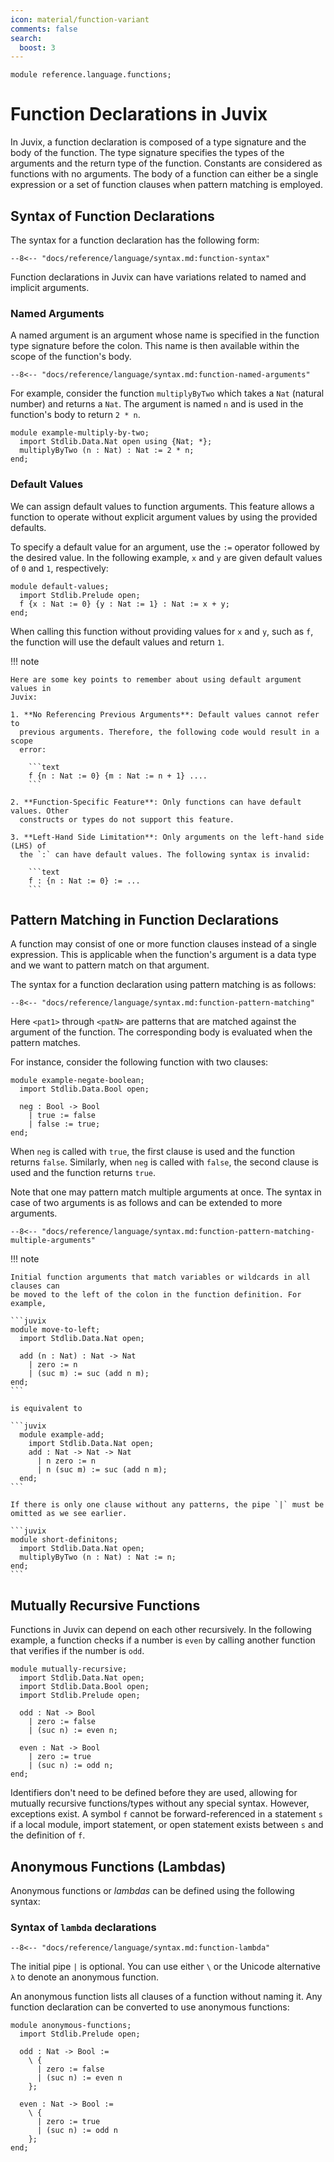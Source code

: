 ```yaml
---
icon: material/function-variant
comments: false
search:
  boost: 3
---
```


```juvix hide
module reference.language.functions;
```

# Function Declarations in Juvix

In Juvix, a function declaration is composed of a type signature and the body of
the function. The type signature specifies the types of the arguments and the
return type of the function. Constants are considered as functions with no
arguments. The body of a function can either be a single expression or a set of
function clauses when pattern matching is employed.

## Syntax of Function Declarations

The syntax for a function declaration has the following form:

```text
--8<-- "docs/reference/language/syntax.md:function-syntax"
```

Function declarations in Juvix can have variations related to named and implicit
arguments.

### Named Arguments

A named argument is an argument whose name is specified in the function type
signature before the colon. This name is then available within the scope of the
function's body.

```text
--8<-- "docs/reference/language/syntax.md:function-named-arguments"
```

For example, consider the function `multiplyByTwo` which takes a `Nat` (natural
number) and returns a `Nat`. The argument is named `n` and is used in the
function's body to return `2 * n`.

```juvix
module example-multiply-by-two;
  import Stdlib.Data.Nat open using {Nat; *};
  multiplyByTwo (n : Nat) : Nat := 2 * n;
end;
```

### Default Values

We can assign default values to function arguments. This feature allows a
function to operate without explicit argument values by using the provided
defaults.

To specify a default value for an argument, use the `:=` operator followed by
the desired value. In the following example, `x` and `y` are given default
values of `0` and `1`, respectively:


```juvix
module default-values;
  import Stdlib.Prelude open;
  f {x : Nat := 0} {y : Nat := 1} : Nat := x + y;
end;
```


When calling this function without providing values for `x` and `y`, such as
`f`, the function will use the default values and return `1`.

!!! note

    Here are some key points to remember about using default argument values in
    Juvix:

    1. **No Referencing Previous Arguments**: Default values cannot refer to
      previous arguments. Therefore, the following code would result in a scope
      error:

        ```text
        f {n : Nat := 0} {m : Nat := n + 1} ....
        ```

    2. **Function-Specific Feature**: Only functions can have default values. Other
      constructs or types do not support this feature.

    3. **Left-Hand Side Limitation**: Only arguments on the left-hand side (LHS) of
      the `:` can have default values. The following syntax is invalid:

        ```text
        f : {n : Nat := 0} := ...
        ```

## Pattern Matching in Function Declarations

A function may consist of one or more function clauses instead of a single
expression. This is applicable when the function's argument is a data type and
we want to pattern match on that argument.

The syntax for a function declaration using pattern matching is as follows:

```text
--8<-- "docs/reference/language/syntax.md:function-pattern-matching"
```

Here `<pat1>` through `<patN>` are patterns that are matched against the
argument of the function. The corresponding body is evaluated when the pattern
matches.

For instance, consider the following function with two clauses:

```juvix
module example-negate-boolean;
  import Stdlib.Data.Bool open;

  neg : Bool -> Bool
    | true := false
    | false := true;
end;
```

When `neg` is called with `true`, the first clause is used and the function
returns `false`. Similarly, when `neg` is called with `false`, the second clause
is used and the function returns `true`.

Note that one may pattern match multiple arguments at once. The syntax in case
of two arguments is as follows and can be extended to more arguments.

```text
--8<-- "docs/reference/language/syntax.md:function-pattern-matching-multiple-arguments"
```


!!! note

    Initial function arguments that match variables or wildcards in all clauses can
    be moved to the left of the colon in the function definition. For example,

    ```juvix
    module move-to-left;
      import Stdlib.Data.Nat open;

      add (n : Nat) : Nat -> Nat
        | zero := n
        | (suc m) := suc (add n m);
    end;
    ```

    is equivalent to

    ```juvix
      module example-add;
        import Stdlib.Data.Nat open;
        add : Nat -> Nat -> Nat
          | n zero := n
          | n (suc m) := suc (add n m);
      end;
    ```

    If there is only one clause without any patterns, the pipe `|` must be omitted as we see earlier.

    ```juvix
    module short-definitons;
      import Stdlib.Data.Nat open;
      multiplyByTwo (n : Nat) : Nat := n;
    end;
    ```

## Mutually Recursive Functions

Functions in Juvix can depend on each other recursively. In the following
example, a function checks if a number is `even` by calling another function
that verifies if the number is `odd`.

```juvix
module mutually-recursive;
  import Stdlib.Data.Nat open;
  import Stdlib.Data.Bool open;
  import Stdlib.Prelude open;

  odd : Nat -> Bool
    | zero := false
    | (suc n) := even n;

  even : Nat -> Bool
    | zero := true
    | (suc n) := odd n;
end;
```

Identifiers don't need to be defined before they are used, allowing for mutually
recursive functions/types without any special syntax. However, exceptions exist.
A symbol `f` cannot be forward-referenced in a statement `s` if a local module,
import statement, or open statement exists between `s` and the definition of
`f`.

## Anonymous Functions (Lambdas)

Anonymous functions or _lambdas_ can be defined using the following syntax:

### Syntax of `lambda` declarations

```text
--8<-- "docs/reference/language/syntax.md:function-lambda"
```

The initial pipe `|` is optional. You can use either `\` or the Unicode
alternative `λ` to denote an anonymous function.

An anonymous function lists all clauses of a function without naming it. Any
function declaration can be converted to use anonymous functions:

```juvix
module anonymous-functions;
  import Stdlib.Prelude open;

  odd : Nat -> Bool :=
    \ {
      | zero := false
      | (suc n) := even n
    };

  even : Nat -> Bool :=
    \ {
      | zero := true
      | (suc n) := odd n
    };
end;
```

